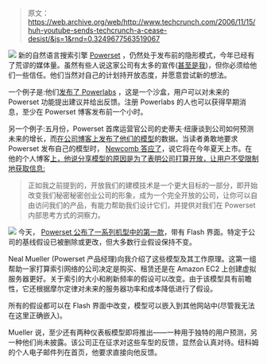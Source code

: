 # 

> 原文：<https://web.archive.org/web/http://www.techcrunch.com/2006/11/15/huh-youtube-sends-techcrunch-a-cease-desist/&js=1&rnd=0.3249677563519067>

[![](img/eda556faaac500c9ba97e10a7eba9fe9.png)](https://web.archive.org/web/20070809221859/http://www.crunchbase.com/company/powerset) 新的自然语言搜索引擎 [Powerset](https://web.archive.org/web/20070809221859/http://www.crunchbase.com/company/powerset) ，仍然处于发布前的隐形模式，今年已经有了荒谬的媒体量。虽然有些人说这家公司有太多的宣传([甚至是我](https://web.archive.org/web/20070809221859/http://www.techcrunch.com/2007/02/12/powerhype-at-powerset/))，但你必须给他们一些信任。他们当然对自己的计划持开放态度，并愿意尝试新的想法。

一个例子是:他们[发布了 Powerlabs](https://web.archive.org/web/20070809221859/http://www.techcrunch.com/2007/06/15/powerset-to-launch-social-network-around-search-engine/) ，这是一个沙盒，用户可以对未来的 Powerset 功能提出建议并给出反馈。注册 Powerlabs 的人也可以获得早期消息，至少在 Powerset 博客发布前一个小时。

另一个例子:五月份，Powerset 首席运营官公司的史蒂夫·纽康谈到公司如何预测未来的增长，而[在公司博客上发布了他们的模型](https://web.archive.org/web/20070809221859/http://www.techcrunch.com/2007/05/05/will-powerset-have-powergrowth/)的数据。当读者勇敢地要求 Powerset 发布自己的模型时， [Newcomb 答应了](https://web.archive.org/web/20070809221859/http://www.techcrunch.com/2007/06/14/powerset-releases-growth-spreadsheet-models/)，说它将在今年夏天上市。在他的个人博客[上，他说分享模型的原因是为了表明公司打算开放，让用户不受限制地获取信息:](https://web.archive.org/web/20070809221859/http://www.blognewcomb.com/blog)

> 正如我之前提到的，开放我们的建模技术是一个更大目标的一部分，即开始改变我们秘密秘密创业公司的形象，成为一个完全开放的公司，让你可以自由访问我们的产品，有能力帮助我们设计它们，并提供对我们在 Powerset 内部思考方式的洞察力。

[![](img/a0bc999a4c0d0b86980f2ee7e615d9f3.png)](https://web.archive.org/web/20070809221859/http://www.techcrunch.com/wp-content/powermb.png) 今天， [Powerset 公布了一系列机型中的第一款](https://web.archive.org/web/20070809221859/http://www.powerset.com/flash/datacenter_model)，带有 Flash 界面。特定于公司的基线假设已被删除或更改，但大多数行业假设保持不变。

Neal Mueller (Powerset 产品经理)向我介绍了这些模型及其工作原理。这第一组帮助一家打算索引网络的公司决定是购买、租赁还是在 Amazon EC2 上创建虚拟服务器更好。关于索引的大小和刷新频率的假设可以改变。由于该模型具有前瞻性，它还根据摩尔定律对未来的服务器功率和成本降低进行了假设。

所有的假设都可以在 Flash 界面中改变，模型可以嵌入到其他网站中(尽管我无法在这里正确嵌入)。

Mueller 说，至少还有两种仪表板模型即将推出——一种用于独特的用户预测，另一种他们尚未披露。该公司正在征求对这些车型的反馈，显然会认真对待。纽科姆的个人电子邮件列在首页，他要求直接向他反馈。